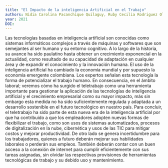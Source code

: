 ```yaml
---
title: "El Impacto de la inteligencia Artificial en el Trabajo"
authors: Nidia Carolina Pacanchique Quilaguy, Ruby Cecilia Rodriguez Olaya
year: 2021
DOI: 
---
```

Las tecnologías basadas en inteligencia artificial son conocidas como sistemas informáticos complejos a través de máquinas y softwares que son semejantes al ser humano y su entorno cognitivo. A lo largo de la historia, su avance ha sido paulatino hasta obtener un crecimiento exponencial en la actualidad, como resultado de su capacidad de adaptación en cualquier área y de expandir el conocimiento y la innovación humana. El uso de la inteligencia artificial ha cambiado la economía mundial y por supuesto la economía emergente colombiana. Los expertos señalan esta tecnología la forma de potencializar el trabajo humano. En consecuencia, en el ámbito laboral; veremos cómo ha surgido el teletrabajo como una herramienta importante para gestionar la aplicación de las tecnologías de inteligencia artificial y el crecimiento empresarial como su mayor impacto, más sin embargo esta medida no ha sido suficientemente regulada y adaptada a un desarrollo sostenible en el futuro tecnológico en nuestro país. Para concluir, el teletrabajo ha sido parte de esta nueva era de la inteligencia artificial por que ha contribuido a que los empleadores adopten nuevas formas de flexibilizar el trabajo, como son usos de sistemas automatizados, procesos de digitalización en la nube, cibernética y usos de las TIC para mitigar costos y mejorar productividad. De otro lado se genera incertidumbre para los trabajadores, quienes a futuro deberán mejorar sus habilidades laborales o perderán sus empleos. También deberán contar con un buen acceso a la conexión de internet para cumplir eficientemente con sus tareas asignadas, sin olvidar las respectivas provisiones de herramientas tecnológicas de trabajo y su debido uso y mantenimiento.
